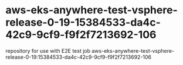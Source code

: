# aws-eks-anywhere-test-vsphere-release-0-19-15384533-da4c-42c9-9cf9-f9f2f7213692-106
repository for use with E2E test job aws-eks-anywhere-test-vsphere-release-0-19:15384533-da4c-42c9-9cf9-f9f2f7213692-106
